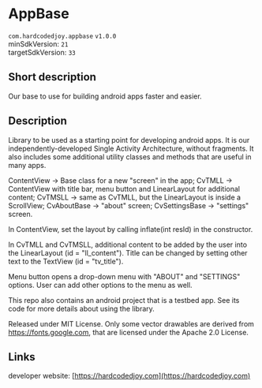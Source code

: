 # AppBase

<code>com.hardcodedjoy.appbase</code> <code>v1.0.0</code><br/>
minSdkVersion: <code>21</code><br/>
targetSdkVersion: <code>33</code><br/>

## Short description

Our base to use for building android apps faster and easier.


## Description

Library to be used as a starting point for developing android apps.
It is our independently-developed Single Activity Architecture, without fragments.
It also includes some additional utility classes and methods that are useful in many apps.


ContentView -> Base class for a new "screen" in the app;
CvTMLL -> ContentView with title bar, menu button and LinearLayout for additional content;
CvTMSLL -> same as CvTMLL, but the LinearLayout is inside a ScrollView;
CvAboutBase -> "about" screen;
CvSettingsBase -> "settings" screen.

In ContentView, set the layout by calling inflate(int resId) in the constructor.

In CvTMLL and CvTMSLL, additional content to be added by the user into the LinearLayout (id = "ll_content").
Title can be changed by setting other text to the TextView (id = "tv_title").

Menu button opens a drop-down menu with "ABOUT" and "SETTINGS" options.
User can add other options to the menu as well.

This repo also contains an android project that is a testbed app. See its code for more details about using the library.

Released under MIT License.
Only some vector drawables are derived from https://fonts.google.com, that are licensed under the Apache 2.0 License.


## Links

developer website: [https://hardcodedjoy.com](https://hardcodedjoy.com)<br/>

